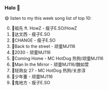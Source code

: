 

### Halo 👋

😄 listen to my this week song list of top 10:

0. 🌈祖先 ft. HowZ - 瘦子E.SO/HowZ
1. 🌈达文西 - 瘦子E.SO
2. 🌈CHANGE - 瘦子E.SO
3. 🌈Back to the street - 顽童MJ116
4. 🌈2030 - 顽童MJ116
5. 🌈Coming Home - MC HotDog 热狗/顽童MJ116
6. 🌈Man In the Mirror   - 顽童MJ116/魏如萱
7. 🌈轻熟女 27 - MC HotDog 热狗/关彦淳
8. 🌈少年董  - 顽童MJ116
9. 🌈鬼地方 - 瘦子E.SO

